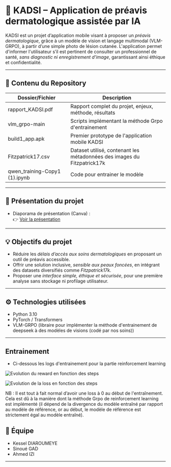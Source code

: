 # 🌿 KADSI – Application de préavis dermatologique assistée par IA

KADSI est un projet d’application mobile visant à proposer un *préavis dermatologique*, grâce à un modèle de vision et langage multimodal (VLM-GRPO), à partir d’une simple photo de lésion cutanée. L'application permet d'informer l'utilisateur s’il est pertinent de consulter un professionnel de santé, *sans diagnostic ni enregistrement d'image*, garantissant ainsi éthique et confidentialité.

---

## 📁 Contenu du Repository

| Dossier/Fichier             | Description |
|----------------------------|-------------|
| rapport_KADSI.pdf        | Rapport complet du projet, enjeux, méthode, résultats |
| vlm_grpo-main            | Scripts implémentant la méthode Grpo d'entrainement |
| build1_app.apk           | Premier prototype de l'application mobile KADSI |
| Fitzpatrick17.csv        | Dataset utilisé, contenant les métadonnées des images du Fitzpatrick17k |
|qwen_training-Copy1 (1).ipynb| Code pour entrainer le modèle
---

## 🔗 Présentation du projet

- Diaporama de présentation (Canva) :  
  👉 [Voir la présentation](https://www.canva.com/design/DAGnuaOHHt8/7KkiRshFJ6J1TmHxZ0P1Hw/edit?utm_content=DAGnuaOHHt8&utm_campaign=designshare&utm_medium=link2&utm_source=sharebutton)

---

## 💡 Objectifs du projet

- Réduire les *délais d’accès aux soins dermatologiques* en proposant un outil de préavis accessible.
- Offrir une solution inclusive, *sensible aux peaux foncées*, en intégrant des datasets diversifiés comme *Fitzpatrick17k*.
- Proposer une *interface simple, éthique et sécurisée*, pour une première analyse sans stockage ni profilage utilisateur.

---

## ⚙️ Technologies utilisées

- Python 3.10
- PyTorch / Transformers
- VLM-GRPO (libraire pour implémenter la méthode d'entrainement de deepseek à des modèles de visions (codé par nos soins))

---
## Entrainement

- Ci-dessous les logs d'entrainement pour la partie reinforcement learning

![Evolution du reward en fonction des steps](C:\Users\GAD\Documents\KADIS\KADSI\images\reward.png)

![Evolution de la loss en fonction des steps](C:\Users\GAD\Documents\KADIS\KADSI\images\loss.png)

NB : Il est tout à fait normal d’avoir une loss à 0 au début de l'entraînement. Cela est
dû à la manière dont la méthode Grpo de reinforcement learning est implémenté (il
dépend de la divergence du modèle entraîné par rapport au modèle de référence, or au
début, le modèle de référence est strictement égal au modèle entraîné).



## 👥 Équipe

- Kessel DIAROUMEYE 
- Sinoué GAD
- Ahmed IZI

---
